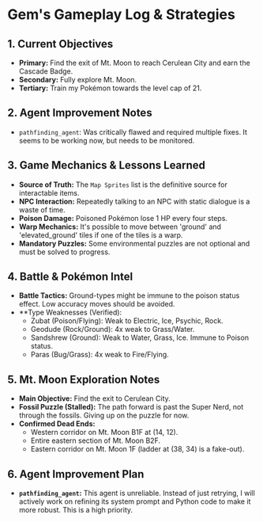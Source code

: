 # Gem's Gameplay Log & Strategies

## 1. Current Objectives
- **Primary:** Find the exit of Mt. Moon to reach Cerulean City and earn the Cascade Badge.
- **Secondary:** Fully explore Mt. Moon.
- **Tertiary:** Train my Pokémon towards the level cap of 21.

## 2. Agent Improvement Notes
*   `pathfinding_agent`: Was critically flawed and required multiple fixes. It seems to be working now, but needs to be monitored.

## 3. Game Mechanics & Lessons Learned
*   **Source of Truth:** The `Map Sprites` list is the definitive source for interactable items.
*   **NPC Interaction:** Repeatedly talking to an NPC with static dialogue is a waste of time.
*   **Poison Damage:** Poisoned Pokémon lose 1 HP every four steps.
*   **Warp Mechanics:** It's possible to move between 'ground' and 'elevated_ground' tiles if one of the tiles is a warp.
*   **Mandatory Puzzles:** Some environmental puzzles are not optional and must be solved to progress.

## 4. Battle & Pokémon Intel
*   **Battle Tactics:** Ground-types might be immune to the poison status effect. Low accuracy moves should be avoided.
*   **Type Weaknesses (Verified):
    *   Zubat (Poison/Flying): Weak to Electric, Ice, Psychic, Rock.
    *   Geodude (Rock/Ground): 4x weak to Grass/Water.
    *   Sandshrew (Ground): Weak to Water, Grass, Ice. Immune to Poison status.
    *   Paras (Bug/Grass): 4x weak to Fire/Flying.

## 5. Mt. Moon Exploration Notes
*   **Main Objective:** Find the exit to Cerulean City.
*   **Fossil Puzzle (Stalled):** The path forward is past the Super Nerd, not through the fossils. Giving up on the puzzle for now.
*   **Confirmed Dead Ends:**
    *   Western corridor on Mt. Moon B1F at (14, 12).
    *   Entire eastern section of Mt. Moon B2F.
    *   Eastern corridor on Mt. Moon 1F (ladder at (38, 34) is a fake-out).

## 6. Agent Improvement Plan
*   **`pathfinding_agent`:** This agent is unreliable. Instead of just retrying, I will actively work on refining its system prompt and Python code to make it more robust. This is a high priority.